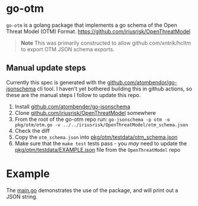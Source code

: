 # go-otm

`go-otm` is a golang package that implements a go schema of the Open Threat Model (OTM) Format. https://github.com/iriusrisk/OpenThreatModel

> **Note** This was primarily constructed to allow github.com/xntrik/hcltm to export OTM JSON schema exports.

## Manual update steps

Currently this spec is generated with the [github.com/atombendor/go-jsonschema](github.com/atombender/go-jsonschema) cli tool. I haven't yet bothered building this in github actions, so these are the manual steps I follow to update this repo.

1. Install [github.com/atombender/go-jsonschema](github.com/atombender/go-jsonschema)
2. Clone [github.com/iriusrisk/OpenThreatModel](github.com/iriusrisk/OpenThreatModel) somewhere
3. From the root of the go-otm repo run: `go-jsonschema -p otm -o pkg/otm/otm.go -v ../../iriusrisk/OpenThreatModel/otm_schema.json`
4. Check the diff
5. Copy the `otm_schema.json` into [pkg/otm/testdata/otm_schema.json](pkg/otm/testdata/otm_schema.json)
6. Make sure that the `make test` tests pass - you _may_ need to update the [pkg/otm/testdata/EXAMPLE.json](pkg/otm/testdata/EXAMPLE.json) file from the `OpenThreatModel` repo

# Example

The [main.go](main.go) demonstrates the use of the package, and will print out a JSON string.
